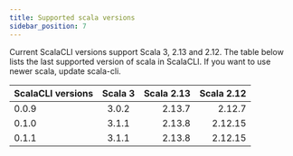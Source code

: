 ```yaml
---
title: Supported scala versions
sidebar_position: 7
---
```


Current ScalaCLI versions support Scala 3, 2.13 and 2.12. The table below lists the last supported version of scala in ScalaCLI. If you want to use newer scala, update scala-cli.

| ScalaCLI versions   |      Scala 3      |  Scala 2.13 | Scala 2.12 |
|---------------------|:-----------------:|------------:|-----------:|
| 0.0.9               |   3.0.2           |    2.13.7   | 2.12.7     |
| 0.1.0               |   3.1.1           |    2.13.8   | 2.12.15    |
| 0.1.1               |   3.1.1           |    2.13.8   | 2.12.15    |